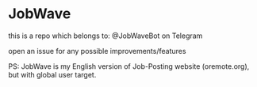 # JobWave

this is a repo which belongs to: @JobWaveBot on Telegram

open an issue for any possible improvements/features

PS: JobWave is my English version of Job-Posting website (oremote.org), but with global user target.
